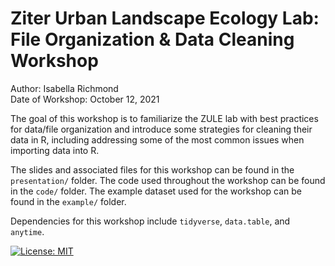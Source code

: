 # Ziter Urban Landscape Ecology Lab: File Organization & Data Cleaning Workshop
Author: Isabella Richmond  
Date of Workshop: October 12, 2021  

The goal of this workshop is to familiarize the ZULE lab with best practices for data/file organization and introduce some strategies for cleaning their data in R, including addressing some of the most common issues when importing data into R.  

The slides and associated files for this workshop can be found in the `presentation/` folder. The code used throughout the workshop can be found in the `code/` folder. The example dataset used for the workshop can be found in the `example/` folder.     

Dependencies for this workshop include `tidyverse`, `data.table`, and `anytime`.  

[![License: MIT](https://img.shields.io/badge/License-MIT-yellow.svg)](https://opensource.org/licenses/MIT)
